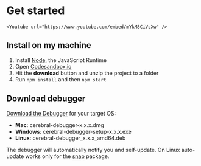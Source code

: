 # Get started

```marksy
<Youtube url="https://www.youtube.com/embed/mYkM8CiVsXw" />
```

## Install on my machine

1.  Install [Node](https://nodejs.org/en/), the JavaScript Runtime
2.  Open [Codesandbox.io](https://codesandbox.io/s/qj183506)
3.  Hit the **download** button and unzip the project to a folder
4.  Run `npm install` and then `npm start`

## Download debugger

[Download the Debugger](https://github.com/cerebral/cerebral-debugger/releases) for your target OS:

* **Mac**: cerebral-debugger-x.x.x.dmg
* **Windows**: cerebral-debugger-setup-x.x.x.exe
* **Linux**: cerebral-debugger_x.x.x_amd64.deb

The debugger will automatically notify you and self-update. On Linux auto-update works only for the [snap](https://snapcraft.io) package.
